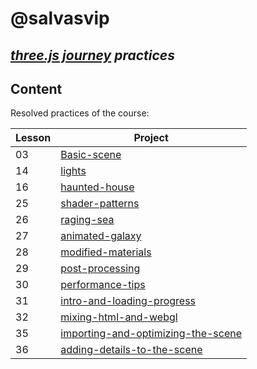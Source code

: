# @salvasvip
## _[three.js journey](https://threejs-journey.com/) practices_

## Content

Resolved practices of the course:

| Lesson | Project |
|--------| ------ |
| 03     | [Basic-scene](https://salvasvip.github.io/threeJS-journey-practices/03-Basic-scene/index.html) |
| 14     | [lights](https://salvasvip.github.io/threeJS-journey-practices/14-lights/dist/index.html) |
| 16     | [haunted-house](https://salvasvip.github.io/threeJS-journey-practices/16-haunted-house/dist/index.html) |
| 25     | [shader-patterns](https://salvasvip.github.io/threeJS-journey-practices/25-shader-patterns/dist/index.html) |
| 26     | [raging-sea](https://salvasvip.github.io/threeJS-journey-practices/26-raging-sea/dist/index.html) |
| 27     | [animated-galaxy](https://salvasvip.github.io/threeJS-journey-practices/27-animated-galaxy/dist/index.html) |
| 28     | [modified-materials](https://salvasvip.github.io/threeJS-journey-practices/28-modified-materials/dist/index.html) |
| 29     | [post-processing](https://salvasvip.github.io/threeJS-journey-practices/29-post-processing/dist/index.html) |
| 30     | [performance-tips](https://salvasvip.github.io/threeJS-journey-practices/30-performance-tips/dist/index.html) |
| 31     | [intro-and-loading-progress](https://salvasvip.github.io/threeJS-journey-practices/31-intro-and-loading-progress/dist/index.html) |
| 32     | [mixing-html-and-webgl](https://salvasvip.github.io/threeJS-journey-practices/32-mixing-html-and-webgl/dist/index.html) |
| 35     | [importing-and-optimizing-the-scene](https://salvasvip.github.io/threeJS-journey-practices/35-importing-and-optimizing-the-scene/dist/index.html) |
| 36     | [adding-details-to-the-scene](https://salvasvip.github.io/threeJS-journey-practices/36-adding-details-to-the-scene/dist/index.html) |
